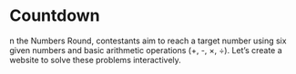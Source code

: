 # Countdown
n the Numbers Round, contestants aim to reach a target number using six given numbers and basic arithmetic operations (+, -, ×, ÷). Let’s create a website to solve these problems interactively.
